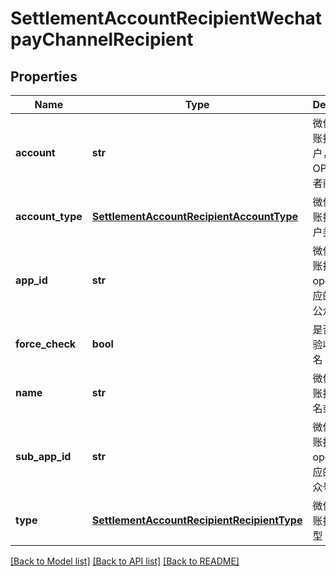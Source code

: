 # SettlementAccountRecipientWechatpayChannelRecipient

## Properties
Name | Type | Description | Notes
------------ | ------------- | ------------- | -------------
**account** | **str** | 微信支付分账接收方账户，OPENID或者商户号 | 
**account_type** | [**SettlementAccountRecipientAccountType**](SettlementAccountRecipientAccountType.md) | 微信支付分账接收方账户类型 | 
**app_id** | **str** | 微信支付分账接收方 openid 所对应的服务商公众号 ID | 
**force_check** | **bool** | 是否强制校验收款人姓名 | [default to False]
**name** | **str** | 微信支付分账接收方姓名或名称 | 
**sub_app_id** | **str** | 微信支付分账接收方 openid 所对应的商户公众号 ID | 
**type** | [**SettlementAccountRecipientRecipientType**](SettlementAccountRecipientRecipientType.md) | 微信支付分账接收方类型 | 

[[Back to Model list]](../README.md#documentation-for-models) [[Back to API list]](../README.md#documentation-for-api-endpoints) [[Back to README]](../README.md)



